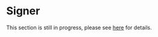 # Signer

This section is still in progress, please see [here](https://pkg.go.dev/github.com/synapsecns/sanguine/ethergo@v0.9.0/signer/signer#section-readme) for details.
